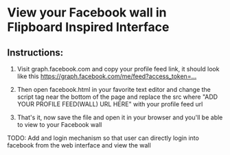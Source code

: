 # View your Facebook wall in Flipboard Inspired Interface 

## Instructions:
1. Visit graph.facebook.com and copy your profile feed link, it should look like this https://graph.facebook.com/me/feed?access_token=…

2. Then open facebook.html in your favorite text editor and change the script tag near the bottom of the page and replace the src where "ADD YOUR PROFILE FEED(WALL) URL HERE" with your profile feed url

3. That's it, now save the file and open it in your browser and you'll be able to view to your Facebook wall

TODO: Add and login mechanism so that user can directly login into facebook from the web interface and view the wall

